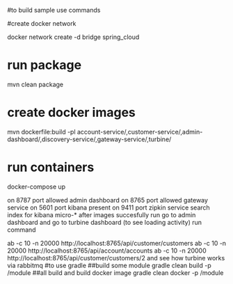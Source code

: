 #to build sample use commands

#create docker network

docker network create -d bridge spring_cloud

# run package
mvn clean package

# create docker images
mvn dockerfile:build -pl account-service/,customer-service/,admin-dashboard/,discovery-service/,gateway-service/,turbine/

# run containers
docker-compose up

on 8787 port allowed admin dashboard
on 8765 port allowed gateway service
on 5601 port kibana present
on 9411 port zipkin service
search index for kibana micro-*
after images succesfully run go to admin dashboard and go to turbine dashboard (to see loading activity)
run command

ab -c 10 -n 20000 http://localhost:8765/api/customer/customers
ab -c 10 -n 20000 http://localhost:8765/api/account/accounts
ab -c 10 -n 20000 http://localhost:8765/api/customer/customers/2
and see how turbine works via rabbitmq
#to use gradle 
##build some module
gradle clean build -p /module
##all build and build docker image
gradle clean docker -p /module 